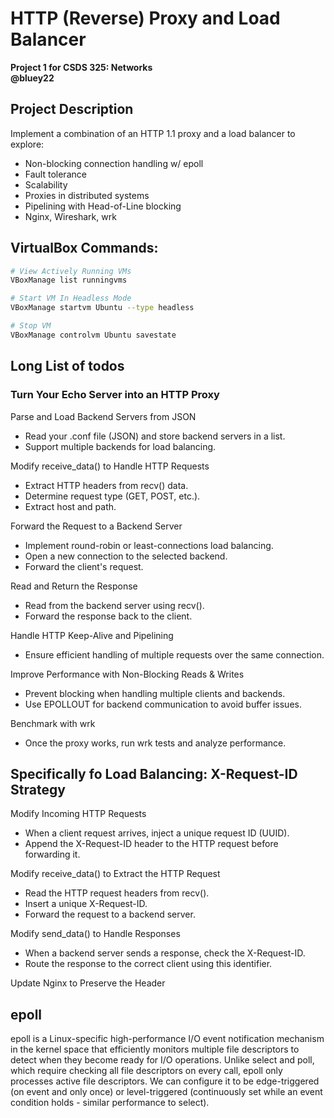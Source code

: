 # HTTP (Reverse) Proxy and Load Balancer
**Project 1 for CSDS 325: Networks**  
**@bluey22**  

## Project Description
Implement a combination of an HTTP 1.1 proxy and a load balancer to explore:
- Non-blocking connection handling w/ epoll
- Fault tolerance
- Scalability
- Proxies in distributed systems
- Pipelining with Head-of-Line blocking
- Nginx, Wireshark, wrk

## VirtualBox Commands: 
```bash
# View Actively Running VMs
VBoxManage list runningvms

# Start VM In Headless Mode
VBoxManage startvm Ubuntu --type headless

# Stop VM
VBoxManage controlvm Ubuntu savestate
```

## Long List of todos
### Turn Your Echo Server into an HTTP Proxy
Parse and Load Backend Servers from JSON
- Read your .conf file (JSON) and store backend servers in a list.
- Support multiple backends for load balancing.

Modify receive_data() to Handle HTTP Requests
- Extract HTTP headers from recv() data.
- Determine request type (GET, POST, etc.).
- Extract host and path.

Forward the Request to a Backend Server
- Implement round-robin or least-connections load balancing.
- Open a new connection to the selected backend.
- Forward the client's request.

Read and Return the Response
- Read from the backend server using recv().
- Forward the response back to the client.

Handle HTTP Keep-Alive and Pipelining
- Ensure efficient handling of multiple requests over the same connection.

Improve Performance with Non-Blocking Reads & Writes
- Prevent blocking when handling multiple clients and backends.
- Use EPOLLOUT for backend communication to avoid buffer issues.

Benchmark with wrk
- Once the proxy works, run wrk tests and analyze performance.

## Specifically fo Load Balancing: X-Request-ID Strategy
Modify Incoming HTTP Requests
- When a client request arrives, inject a unique request ID (UUID).
- Append the X-Request-ID header to the HTTP request before forwarding it.

Modify receive_data() to Extract the HTTP Request
- Read the HTTP request headers from recv().
- Insert a unique X-Request-ID.
- Forward the request to a backend server.

Modify send_data() to Handle Responses
- When a backend server sends a response, check the X-Request-ID.
- Route the response to the correct client using this identifier.

Update Nginx to Preserve the Header

## epoll
epoll is a Linux-specific high-performance I/O event notification mechanism in the kernel space that efficiently monitors multiple file descriptors to detect when they become ready for I/O operations. Unlike select and poll, which require checking all file descriptors on every call, epoll only processes active file descriptors. We can configure it to be edge-triggered (on event and only once) or level-triggered (continuously set while an event condition holds - similar performance to select).
